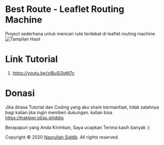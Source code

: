 # Best Route - Leaflet Routing Machine
Project sederhana untuk mencari rute terdekat di leaflet routing machine
![Tampilan Hasil](/ss/ss.png)



# Link Tutorial 
1. https://youtu.be/xtBuSi3qM7c

# Donasi
Jika dirasa Tutorial dan Coding yang aku share bermanfaat, tidak salahnya bagi kalian jika ingin memberi dukungan. kalian bisa 
https://trakteer.id/as.shiddiq

Berapapun yang Anda Kirimkan, Saya ucapkan Terima kasih banyak :)

Copyright © 2020 [Nasrullah Siddik](bit.ly/YTNSiddik). All rights reserved.
